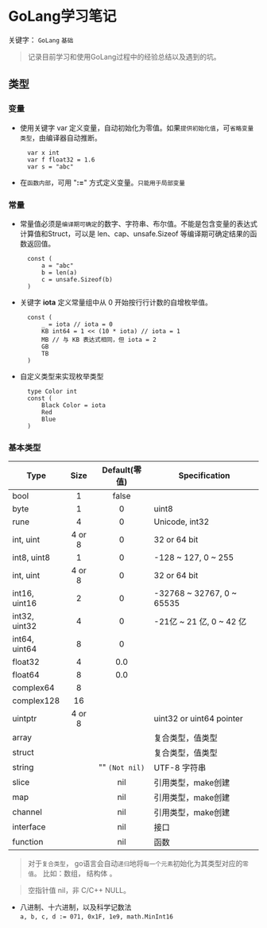 # GoLang学习笔记
关键字： `GoLang` `基础`  
>记录目前学习和使用GoLang过程中的经验总结以及遇到的坑。

## 类型
### 变量
* 使用关键字 var 定义变量，自动初始化为零值。如果`提供初始化值`，可`省略变量类型`，由编译器自动推断。

  ```
    var x int
    var f float32 = 1.6
    var s = "abc"
  ```
* 在`函数内部`，可用 "**:=**" 方式定义变量。`只能用于局部变量`

### 常量
* 常量值必须是`编译期可确定`的数字、字符串、布尔值。不能是包含变量的表达式计算值和Struct，可以是 len、cap、unsafe.Sizeof 等编译期可确定结果的函数返回值。

  ```
    const (
        a = "abc"
        b = len(a)
        c = unsafe.Sizeof(b)
    )
  ```
* 关键字 **iota** 定义常量组中从 0 开始按⾏行计数的自增枚举值。

  ```
    const (
        _ = iota // iota = 0
        KB int64 = 1 << (10 * iota) // iota = 1
        MB // 与 KB 表达式相同，但 iota = 2
        GB
        TB
    )
  ```
* 自定义类型来实现枚举类型
  ```
    type Color int
    const (
        Black Color = iota
        Red
        Blue
    )
  ```

### 基本类型
| Type         | Size    | Default(零值)    |Specification             |
|--------------|:-------:|:---------------:|--------------------------|
| bool         | 1       | false           |                          |
| byte         | 1       | 0               | uint8                    |
| rune         | 4       | 0               | Unicode, int32           |
| int, uint    | 4 or 8  | 0               | 32 or 64 bit             |
| int8, uint8  | 1       | 0               | -128 ~ 127, 0 ~ 255      |
| int, uint    | 4 or 8  | 0               | 32 or 64 bit             |
| int16, uint16| 2       | 0               | -32768 ~ 32767, 0 ~ 65535|
| int32, uint32| 4       | 0               | -21亿 ~ 21 亿, 0 ~ 42 亿  |
| int64, uint64| 8       | 0               |                          |
| float32      | 4       | 0.0             |                          |
| float64      | 8       | 0.0             |                          |
| complex64    | 8       |                 |                          |
| complex128   | 16      |                 |                          |
| uintptr      | 4 or 8  |                 | uint32 or uint64 pointer |
| array        |         |                 | 复合类型，值类型           |
| struct       |         |                 | 复合类型，值类型           |
| string       |         | "" `(Not nil)`  | UTF-8 字符串              |
| slice        |         | nil             | 引用类型，make创建         |
| map          |         | nil             | 引用类型，make创建         |
| channel      |         | nil             | 引用类型，make创建         |
| interface    |         | nil             | 接口                     |
| function     |         | nil             | 函数                     |
>对于`复合类型`， go语言会自动`递归`地将`每一个元素`初始化为其类型对应的`零值`。
比如：数组， 结构体 。

>空指针值 nil，非 C/C++ NULL。

* 八进制、十六进制，以及科学记数法  
`a, b, c, d := 071, 0x1F, 1e9, math.MinInt16`
